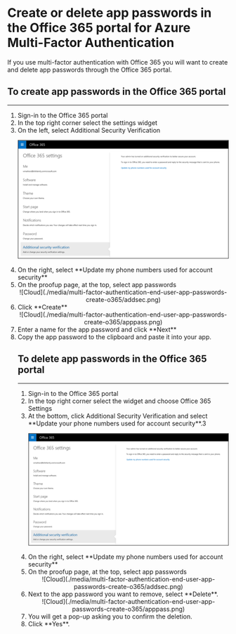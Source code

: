 <properties 
	pageTitle="Create app passwords in the Office 365 portal for Azure Multi-Factor Authentication" 
	description="This page shows users how they can create additional app passwords in the Office 365 portal." 
	services="multi-factor-authentication" 
	documentationCenter="" 
	authors="billmath" 
	manager="stevenp" 
	editor="curtland"/>

<tags 
	ms.service="multi-factor-authentication" 
	ms.workload="identity" 
	ms.tgt_pltfrm="na" 
	ms.devlang="na" 
	ms.topic="article" 
	ms.date="08/24/2015" 
	ms.author="billmath"/>

# Create or delete app passwords in the Office 365 portal for Azure Multi-Factor Authentication

If you use multi-factor authentication with Office 365 you will want to create and delete app passwords through the Office 365 portal.

## To create app passwords in the Office 365 portal
--------------------------------------------------------------------------------

<ol>
<li>Sign-in to the Office 365 portal</li>
<li>In the top right corner select the settings widget</li>
<li>On the left, select Additional Security Verification</li>

![Cloud](./media/multi-factor-authentication-end-user-app-passwords-create-o365/security.png)

<li>On the right, select **Update my phone numbers used for account security**</li>
<li>On the proofup page, at the top, select app passwords</li>

<center>![Cloud](./media/multi-factor-authentication-end-user-app-passwords-create-o365/addsec.png)</center>

<li>Click **Create**</li>


<center>![Cloud](./media/multi-factor-authentication-end-user-app-passwords-create-o365/apppass.png)</center>

<li>Enter a name for the app password and click **Next**</li>
<li>Copy the app password to the clipboard and paste it into your app.</li>



## To delete app passwords in the Office 365 portal
--------------------------------------------------------------------------------

<ol>
<li>Sign-in to the Office 365 portal</li>
<li>In the top right corner select the widget and choose Office 365 Settings</li>
<li>At the bottom, click Additional Security Verification and select **Update your phone numbers used for account security**.3</li>

![Cloud](./media/multi-factor-authentication-end-user-app-passwords-create-o365/security.png)

<li>On the right, select **Update my phone numbers used for account security**</li>
<li>On the proofup page, at the top, select app passwords</li>

<center>![Cloud](./media/multi-factor-authentication-end-user-app-passwords-create-o365/addsec.png)</center>

<li>Next to the app password you want to remove, select **Delete**.</li>


<center>![Cloud](./media/multi-factor-authentication-end-user-app-passwords-create-o365/apppass.png)</center>

<li>You will get a pop-up asking you to confirm the deletion.</li>
<li>Click **Yes**.</li>



 
 